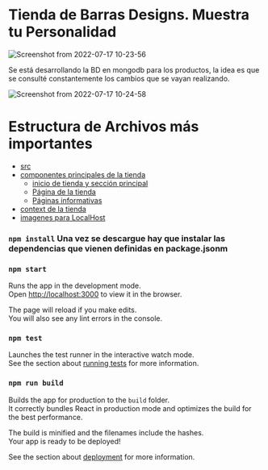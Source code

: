 # Tienda de Barras Designs. Muestra tu Personalidad

![Screenshot from 2022-07-17 10-23-56](https://user-images.githubusercontent.com/78239697/179407146-701771f0-fb4a-4c81-901b-d8935e02ec2c.png)

Se está desarrollando la BD en mongodb para los productos, la idea es que se consulté constantemente los cambios que se vayan realizando.

![Screenshot from 2022-07-17 10-24-58](https://user-images.githubusercontent.com/78239697/179407193-fba1b389-5726-4b37-bfa5-1b0419bb8c48.png)


# Estructura de Archivos más importantes


 * [src](./src)
 * [componentes principales de la tienda](./src/components)
   * [inicio de tienda y sección principal](./src/components/page)
   * [Página de la tienda](./src/components/page/productos)
   * [Páginas informativas](./src/components/page/sections)
 * [context de la tienda](./src/context)
 * [imagenes para LocalHost](./src/images)

### `npm install` Una vez se descargue hay que instalar las dependencias que vienen definidas en package.jsonm

### `npm start`

Runs the app in the development mode.\
Open [http://localhost:3000](http://localhost:3000) to view it in the browser.

The page will reload if you make edits.\
You will also see any lint errors in the console.

### `npm test`

Launches the test runner in the interactive watch mode.\
See the section about [running tests](https://facebook.github.io/create-react-app/docs/running-tests) for more information.

### `npm run build`

Builds the app for production to the `build` folder.\
It correctly bundles React in production mode and optimizes the build for the best performance.

The build is minified and the filenames include the hashes.\
Your app is ready to be deployed!

See the section about [deployment](https://facebook.github.io/create-react-app/docs/deployment) for more information.


